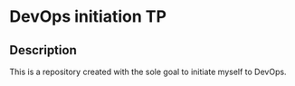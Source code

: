 # DevOps initiation TP

## Description

This is a repository created with the sole goal to initiate myself to DevOps.
